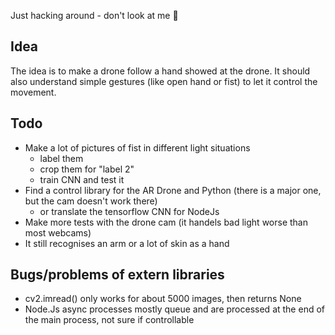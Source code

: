 
Just hacking around - don't look at me 🙈

## Idea

The idea is to make a drone follow a hand showed at the drone. It should also understand simple gestures (like open hand or fist) to let it control the movement.

## Todo

* Make a lot of pictures of fist in different light situations
  * label them
  * crop them for "label 2"
  * train CNN and test it
* Find a control library for the AR Drone and Python (there is a major one, but the cam doesn't work there)
  * or translate the tensorflow CNN for NodeJs
* Make more tests with the drone cam (it handels bad light worse than most webcams)
* It still recognises an arm or a lot of skin as a hand

## Bugs/problems of extern libraries
* cv2.imread() only works for about 5000 images, then returns None
* Node.Js async processes mostly queue and are processed at the end of the main process, not sure if controllable

